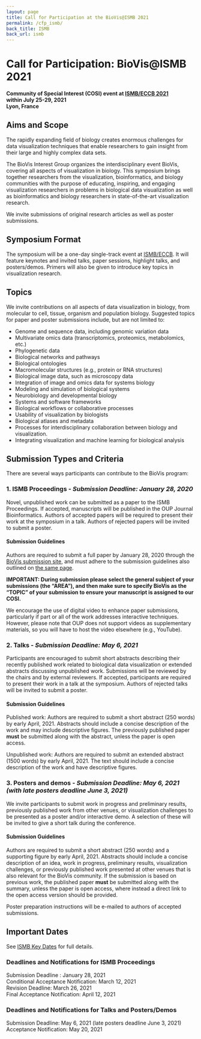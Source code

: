 ```yaml
---
layout: page
title: Call for Participation at the BioVis@ISMB 2021
permalink: /cfp_ismb/
back_title: ISMB
back_url: ismb
---
```


# Call for Participation: BioVis@ISMB 2021
**Community of Special Interest (COSI) event at [ISMB/ECCB 2021](https://www.iscb.org/ismbeccb2021)**  
**within July 25-29, 2021**  
**Lyon, France**


## Aims and Scope

The rapidly expanding field of biology creates enormous challenges for data visualization techniques that enable researchers to gain insight from their large and highly complex data sets.

The BioVis Interest Group organizes the interdisciplinary event BioVis, covering all aspects of visualization in biology. This symposium brings together researchers from the visualization, bioinformatics, and biology communities with the purpose of educating, inspiring, and engaging visualization researchers in problems in biological data visualization as well as bioinformatics and biology researchers in state-of-the-art visualization research.

We invite submissions of original research articles as well as poster submissions.

## Symposium Format

The symposium will be a one-day single-track event at [ISMB/ECCB](https://www.iscb.org/ismbeccb2021). It will feature keynotes and invited talks, paper sessions, highlight talks, and posters/demos. Primers will also be given to introduce key topics in visualization research.  

## Topics

We invite contributions on all aspects of data visualization in biology, from molecular to cell, tissue, organism and population biology. Suggested topics for paper and poster submissions include, but are not limited to:

 * Genome and sequence data, including genomic variation data
 * Multivariate omics data (transcriptomics, proteomics, metabolomics, etc.)
 * Phylogenetic data
 * Biological networks and pathways
 * Biological ontologies
 * Macromolecular structures (e.g., protein or RNA structures)
 * Biological image data, such as microscopy data
 * Integration of image and omics data for systems biology
 * Modeling and simulation of biological systems
 * Neurobiology and developmental biology
 * Systems and software frameworks
 * Biological workflows or collaborative processes
 * Usability of visualization by biologists
 * Biological atlases and metadata
 * Processes for interdisciplinary collaboration between biology and visualization.
 * Integrating visualization and machine learning for biological analysis

## Submission Types and Criteria

There are several ways participants can contribute to the BioVis program:

### 1. ISMB Proceedings - *Submission Deadline: January 28, 2020*

Novel, unpublished work can be submitted as a paper to the ISMB Proceedings. If accepted, manuscripts will be published in the OUP Journal Bioinformatics. Authors of accepted papers will be required to present their work at the symposium in a talk. Authors of rejected papers will be invited to submit a poster. 

#### Submission Guidelines

Authors are required to submit a full paper by January 28, 2020 through the [BioVis submission site](https://www.iscb.org/ismbeccb2021-submit/proceedings), and must adhere to the submission guidelines also outlined on [the same page](https://www.iscb.org/ismbeccb2021-submit/proceedings).

**IMPORTANT: During submission please select the general subject of your submissions (the “AREA”), and then make sure to specify BioVis as the “TOPIC” of your submission to ensure your manuscript is assigned to our COSI.**

We encourage the use of digital video to enhance paper submissions, particularly if part or all of the work addresses interactive techniques. However, please note that OUP does not support videos as supplementary materials, so you will have to host the video elsewhere (e.g., YouTube).


### 2. Talks - *Submission Deadline: May 6, 2021*

Participants are encouraged to submit short abstracts describing their recently published work related to biological data visualization or extended abstracts discussing unpublished work.  Submissions will be reviewed by the chairs and by external reviewers. If accepted, participants are required to present their work in a talk at the symposium. Authors of rejected talks will be invited to submit a poster.

#### Submission Guidelines

Published work: Authors are required to submit a short abstract (250 words) by early April, 2021. Abstracts should include a concise description of the work and may include descriptive figures. The previously published paper **must** be submitted along with the abstract, unless the paper is open access.

Unpublished work: Authors are required to submit an extended abstract (1500 words) by early April, 2021.  The text should include a concise description of the work and have descriptive figures. 

### 3. Posters and demos - *Submission Deadline: May 6, 2021 (with late posters deadline June 3, 2021)*

We invite participants to submit work in progress and preliminary results, previously published work from other venues, or visualization challenges to be presented as a poster and/or interactive demo. A selection of these will be invited to give a short talk during the conference.

#### Submission Guidelines

Authors are required to submit a short abstract (250 words) and a supporting figure by early April, 2021.  Abstracts should include a concise description of an idea, work in progress, preliminary results, visualization challenges, or previously published work presented at other venues that is also relevant for the BioVis community. If the submission is based on previous work, the published paper **must** be submitted along with the summary, unless the paper is open access, where instead a direct link to the open access version should be provided.

Poster preparation instructions will be e-mailed to authors of accepted submissions.


## Important Dates

See [ISMB Key Dates](https://www.iscb.org/ismbeccb2021-keydates) for full details.

### Deadlines and Notifications for ISMB Proceedings

Submission Deadline : January 28, 2021<br>
Conditional Acceptance Notification: March 12, 2021<br>
Revision Deadline: March 26, 2021<br>
Final Acceptance Notification: April 12, 2021

### Deadlines and Notifications for Talks and Posters/Demos

Submission Deadline: May 6, 2021 (late posters deadline June 3, 2021)<br>
Acceptance Notification: May 20, 2021

